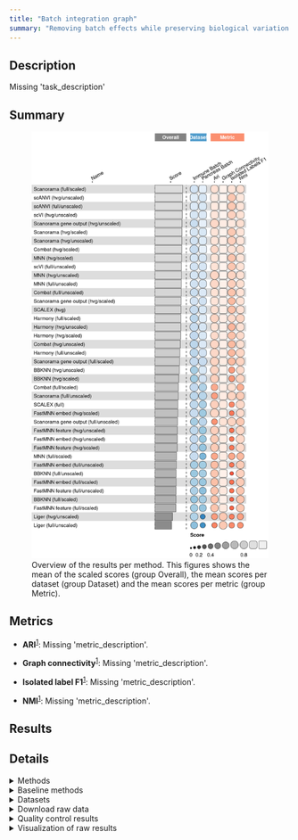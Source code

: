 ```yaml
---
title: "Batch integration graph"
summary: "Removing batch effects while preserving biological variation (graph output)"
---
```


<script src="index_files/libs/htmlwidgets-1.5.4/htmlwidgets.js"></script>
<link href="index_files/libs/datatables-css-0.0.0/datatables-crosstalk.css" rel="stylesheet" />
<script src="index_files/libs/datatables-binding-0.25/datatables.js"></script>
<script src="index_files/libs/jquery-3.6.0/jquery-3.6.0.min.js"></script>
<link href="index_files/libs/dt-core-1.11.3/css/jquery.dataTables.min.css" rel="stylesheet" />
<link href="index_files/libs/dt-core-1.11.3/css/jquery.dataTables.extra.css" rel="stylesheet" />
<script src="index_files/libs/dt-core-1.11.3/js/jquery.dataTables.min.js"></script>
<link href="index_files/libs/dt-ext-select-1.11.3/css/select.dataTables.min.css" rel="stylesheet" />
<script src="index_files/libs/dt-ext-select-1.11.3/js/dataTables.select.min.js"></script>
<link href="index_files/libs/dt-ext-searchpanes-1.11.3/css/searchPanes.dataTables.min.css" rel="stylesheet" />
<script src="index_files/libs/dt-ext-searchpanes-1.11.3/js/dataTables.searchPanes.min.js"></script>
<script src="index_files/libs/jszip-1.11.3/jszip.min.js"></script>
<link href="index_files/libs/dt-ext-buttons-1.11.3/css/buttons.dataTables.min.css" rel="stylesheet" />
<script src="index_files/libs/dt-ext-buttons-1.11.3/js/dataTables.buttons.min.js"></script>
<script src="index_files/libs/dt-ext-buttons-1.11.3/js/buttons.html5.min.js"></script>
<script src="index_files/libs/dt-ext-buttons-1.11.3/js/buttons.colVis.min.js"></script>
<script src="index_files/libs/dt-ext-buttons-1.11.3/js/buttons.print.min.js"></script>
<link href="index_files/libs/dt-ext-responsive-1.11.3/css/responsive.dataTables.min.css" rel="stylesheet" />
<script src="index_files/libs/dt-ext-responsive-1.11.3/js/dataTables.responsive.min.js"></script>
<link href="index_files/libs/crosstalk-1.2.0/css/crosstalk.min.css" rel="stylesheet" />
<script src="index_files/libs/crosstalk-1.2.0/js/crosstalk.min.js"></script>
<script src="index_files/libs/kePrint-0.0.1/kePrint.js"></script>
<link href="index_files/libs/lightable-0.0.1/lightable.css" rel="stylesheet" />


## Description

Missing 'task_description'

## Summary

<figure>
<img src="index.markdown_strict_files/figure-markdown_strict/summary-1.png" width="718" alt="Overview of the results per method. This figures shows the mean of the scaled scores (group Overall), the mean scores per dataset (group Dataset) and the mean scores per metric (group Metric)." />
<figcaption aria-hidden="true">Overview of the results per method. This figures shows the mean of the scaled scores (group Overall), the mean scores per dataset (group Dataset) and the mean scores per metric (group Metric).</figcaption>
</figure>

## Metrics

-   **ARI**<sup><a href="/bibliography#luecken2022benchmarking" target="_blank">1</a></sup>: Missing 'metric_description'.

<!-- -->

-   **Graph connectivity**<sup><a href="/bibliography#luecken2022benchmarking" target="_blank">1</a></sup>: Missing 'metric_description'.

<!-- -->

-   **Isolated label F1**<sup><a href="/bibliography#luecken2022benchmarking" target="_blank">1</a></sup>: Missing 'metric_description'.

<!-- -->

-   **NMI**<sup><a href="/bibliography#luecken2022benchmarking" target="_blank">1</a></sup>: Missing 'metric_description'.

## Results

<div id="htmlwidget-a844844cc219733af4e3" style="width:100%;height:auto;" class="datatables html-widget"></div>
<script type="application/json" data-for="htmlwidget-a844844cc219733af4e3">{"x":{"filter":"none","vertical":false,"extensions":["Select","SearchPanes","Buttons","Responsive"],"caption":"<caption>Results table of the scores per method, dataset and metric (after scaling). Use the filters to make a custom subselection of methods and datasets. The \"Overall mean\" dataset is the mean value across all datasets.<\/caption>","data":[["Harmony (full/scaled) <sup><a href=\"/bibliography#korsunsky2019fast\" target=\"_blank\">2<\/a><\/sup>","Combat (full/scaled) <sup><a href=\"/bibliography#hansen2012removing\" target=\"_blank\">3<\/a><\/sup>","Scanorama gene output (hvg/unscaled) <sup><a href=\"/bibliography#hie2019efficient\" target=\"_blank\">4<\/a><\/sup>","Harmony (full/scaled) <sup><a href=\"/bibliography#korsunsky2019fast\" target=\"_blank\">2<\/a><\/sup>","Combat (full/scaled) <sup><a href=\"/bibliography#hansen2012removing\" target=\"_blank\">3<\/a><\/sup>","Scanorama gene output (hvg/unscaled) <sup><a href=\"/bibliography#hie2019efficient\" target=\"_blank\">4<\/a><\/sup>","Combat (hvg/scaled) <sup><a href=\"/bibliography#hansen2012removing\" target=\"_blank\">3<\/a><\/sup>","Scanorama (full/scaled) <sup><a href=\"/bibliography#hie2019efficient\" target=\"_blank\">4<\/a><\/sup>","scANVI (hvg/unscaled) <sup><a href=\"/bibliography#xu2021probabilistic\" target=\"_blank\">5<\/a><\/sup>","Scanorama (hvg/unscaled) <sup><a href=\"/bibliography#hie2019efficient\" target=\"_blank\">4<\/a><\/sup>","scANVI (full/unscaled) <sup><a href=\"/bibliography#xu2021probabilistic\" target=\"_blank\">5<\/a><\/sup>","scVI (hvg/unscaled) <sup><a href=\"/bibliography#lopez2018deep\" target=\"_blank\">6<\/a><\/sup>","Scanorama (full/scaled) <sup><a href=\"/bibliography#hie2019efficient\" target=\"_blank\">4<\/a><\/sup>","scANVI (hvg/unscaled) <sup><a href=\"/bibliography#xu2021probabilistic\" target=\"_blank\">5<\/a><\/sup>","Combat (hvg/unscaled) <sup><a href=\"/bibliography#hansen2012removing\" target=\"_blank\">3<\/a><\/sup>","Combat (full/unscaled) <sup><a href=\"/bibliography#hansen2012removing\" target=\"_blank\">3<\/a><\/sup>","scANVI (full/unscaled) <sup><a href=\"/bibliography#xu2021probabilistic\" target=\"_blank\">5<\/a><\/sup>","scVI (hvg/unscaled) <sup><a href=\"/bibliography#lopez2018deep\" target=\"_blank\">6<\/a><\/sup>","SCALEX (hvg) <sup><a href=\"/bibliography#xiong2021online\" target=\"_blank\">7<\/a><\/sup>","BBKNN (hvg/unscaled) <sup><a href=\"/bibliography#polanski2020bbknn\" target=\"_blank\">8<\/a><\/sup>","Scanorama (hvg/scaled) <sup><a href=\"/bibliography#hie2019efficient\" target=\"_blank\">4<\/a><\/sup>","Harmony (hvg/scaled) <sup><a href=\"/bibliography#korsunsky2019fast\" target=\"_blank\">2<\/a><\/sup>","scANVI (full/unscaled) <sup><a href=\"/bibliography#xu2021probabilistic\" target=\"_blank\">5<\/a><\/sup>","Scanorama (hvg/scaled) <sup><a href=\"/bibliography#hie2019efficient\" target=\"_blank\">4<\/a><\/sup>","scANVI (hvg/unscaled) <sup><a href=\"/bibliography#xu2021probabilistic\" target=\"_blank\">5<\/a><\/sup>","Scanorama (hvg/unscaled) <sup><a href=\"/bibliography#hie2019efficient\" target=\"_blank\">4<\/a><\/sup>","Harmony (hvg/unscaled) <sup><a href=\"/bibliography#korsunsky2019fast\" target=\"_blank\">2<\/a><\/sup>","scVI (hvg/unscaled) <sup><a href=\"/bibliography#lopez2018deep\" target=\"_blank\">6<\/a><\/sup>","MNN (hvg/scaled) <sup><a href=\"/bibliography#haghverdi2018batch\" target=\"_blank\">9<\/a><\/sup>","scVI (full/unscaled) <sup><a href=\"/bibliography#lopez2018deep\" target=\"_blank\">6<\/a><\/sup>","Combat (hvg/scaled) <sup><a href=\"/bibliography#hansen2012removing\" target=\"_blank\">3<\/a><\/sup>","Scanorama (hvg/scaled) <sup><a href=\"/bibliography#hie2019efficient\" target=\"_blank\">4<\/a><\/sup>","MNN (full/unscaled) <sup><a href=\"/bibliography#haghverdi2018batch\" target=\"_blank\">9<\/a><\/sup>","MNN (hvg/scaled) <sup><a href=\"/bibliography#haghverdi2018batch\" target=\"_blank\">9<\/a><\/sup>","MNN (hvg/scaled) <sup><a href=\"/bibliography#haghverdi2018batch\" target=\"_blank\">9<\/a><\/sup>","scVI (full/unscaled) <sup><a href=\"/bibliography#lopez2018deep\" target=\"_blank\">6<\/a><\/sup>","MNN (hvg/unscaled) <sup><a href=\"/bibliography#haghverdi2018batch\" target=\"_blank\">9<\/a><\/sup>","MNN (hvg/unscaled) <sup><a href=\"/bibliography#haghverdi2018batch\" target=\"_blank\">9<\/a><\/sup>","MNN (hvg/unscaled) <sup><a href=\"/bibliography#haghverdi2018batch\" target=\"_blank\">9<\/a><\/sup>","BBKNN (hvg/scaled) <sup><a href=\"/bibliography#polanski2020bbknn\" target=\"_blank\">8<\/a><\/sup>","Harmony (full/unscaled) <sup><a href=\"/bibliography#korsunsky2019fast\" target=\"_blank\">2<\/a><\/sup>","scVI (full/unscaled) <sup><a href=\"/bibliography#lopez2018deep\" target=\"_blank\">6<\/a><\/sup>","Scanorama (full/scaled) <sup><a href=\"/bibliography#hie2019efficient\" target=\"_blank\">4<\/a><\/sup>","MNN (full/unscaled) <sup><a href=\"/bibliography#haghverdi2018batch\" target=\"_blank\">9<\/a><\/sup>","Combat (full/unscaled) <sup><a href=\"/bibliography#hansen2012removing\" target=\"_blank\">3<\/a><\/sup>","Scanorama gene output (hvg/scaled) <sup><a href=\"/bibliography#hie2019efficient\" target=\"_blank\">4<\/a><\/sup>","Scanorama gene output (hvg/scaled) <sup><a href=\"/bibliography#hie2019efficient\" target=\"_blank\">4<\/a><\/sup>","Scanorama (hvg/unscaled) <sup><a href=\"/bibliography#hie2019efficient\" target=\"_blank\">4<\/a><\/sup>","SCALEX (hvg) <sup><a href=\"/bibliography#xiong2021online\" target=\"_blank\">7<\/a><\/sup>","Scanorama gene output (hvg/scaled) <sup><a href=\"/bibliography#hie2019efficient\" target=\"_blank\">4<\/a><\/sup>","MNN (full/unscaled) <sup><a href=\"/bibliography#haghverdi2018batch\" target=\"_blank\">9<\/a><\/sup>","Harmony (hvg/unscaled) <sup><a href=\"/bibliography#korsunsky2019fast\" target=\"_blank\">2<\/a><\/sup>","Harmony (hvg/scaled) <sup><a href=\"/bibliography#korsunsky2019fast\" target=\"_blank\">2<\/a><\/sup>","Combat (hvg/unscaled) <sup><a href=\"/bibliography#hansen2012removing\" target=\"_blank\">3<\/a><\/sup>","Combat (full/unscaled) <sup><a href=\"/bibliography#hansen2012removing\" target=\"_blank\">3<\/a><\/sup>","Scanorama gene output (hvg/unscaled) <sup><a href=\"/bibliography#hie2019efficient\" target=\"_blank\">4<\/a><\/sup>","Harmony (full/unscaled) <sup><a href=\"/bibliography#korsunsky2019fast\" target=\"_blank\">2<\/a><\/sup>","MNN (full/scaled) <sup><a href=\"/bibliography#haghverdi2018batch\" target=\"_blank\">9<\/a><\/sup>","Scanorama gene output (full/scaled) <sup><a href=\"/bibliography#hie2019efficient\" target=\"_blank\">4<\/a><\/sup>","Harmony (hvg/unscaled) <sup><a href=\"/bibliography#korsunsky2019fast\" target=\"_blank\">2<\/a><\/sup>","SCALEX (hvg) <sup><a href=\"/bibliography#xiong2021online\" target=\"_blank\">7<\/a><\/sup>","FastMNN embed (hvg/scaled) <sup><a href=\"/bibliography#lun2019fastmnn\" target=\"_blank\">10<\/a><\/sup>","Combat (hvg/scaled) <sup><a href=\"/bibliography#hansen2012removing\" target=\"_blank\">3<\/a><\/sup>","Scanorama gene output (full/scaled) <sup><a href=\"/bibliography#hie2019efficient\" target=\"_blank\">4<\/a><\/sup>","Scanorama gene output (full/scaled) <sup><a href=\"/bibliography#hie2019efficient\" target=\"_blank\">4<\/a><\/sup>","BBKNN (hvg/unscaled) <sup><a href=\"/bibliography#polanski2020bbknn\" target=\"_blank\">8<\/a><\/sup>","Harmony (hvg/scaled) <sup><a href=\"/bibliography#korsunsky2019fast\" target=\"_blank\">2<\/a><\/sup>","Combat (full/scaled) <sup><a href=\"/bibliography#hansen2012removing\" target=\"_blank\">3<\/a><\/sup>","FastMNN feature (hvg/scaled) <sup><a href=\"/bibliography#lun2019fastmnn\" target=\"_blank\">10<\/a><\/sup>","FastMNN embed (hvg/unscaled) <sup><a href=\"/bibliography#lun2019fastmnn\" target=\"_blank\">10<\/a><\/sup>","FastMNN feature (hvg/unscaled) <sup><a href=\"/bibliography#lun2019fastmnn\" target=\"_blank\">10<\/a><\/sup>","BBKNN (hvg/scaled) <sup><a href=\"/bibliography#polanski2020bbknn\" target=\"_blank\">8<\/a><\/sup>","SCALEX (full) <sup><a href=\"/bibliography#xiong2021online\" target=\"_blank\">7<\/a><\/sup>","Harmony (full/unscaled) <sup><a href=\"/bibliography#korsunsky2019fast\" target=\"_blank\">2<\/a><\/sup>","Harmony (full/scaled) <sup><a href=\"/bibliography#korsunsky2019fast\" target=\"_blank\">2<\/a><\/sup>","Scanorama (full/unscaled) <sup><a href=\"/bibliography#hie2019efficient\" target=\"_blank\">4<\/a><\/sup>","Scanorama (full/unscaled) <sup><a href=\"/bibliography#hie2019efficient\" target=\"_blank\">4<\/a><\/sup>","Combat (hvg/unscaled) <sup><a href=\"/bibliography#hansen2012removing\" target=\"_blank\">3<\/a><\/sup>","Scanorama gene output (full/unscaled) <sup><a href=\"/bibliography#hie2019efficient\" target=\"_blank\">4<\/a><\/sup>","Scanorama (full/unscaled) <sup><a href=\"/bibliography#hie2019efficient\" target=\"_blank\">4<\/a><\/sup>","SCALEX (full) <sup><a href=\"/bibliography#xiong2021online\" target=\"_blank\">7<\/a><\/sup>","FastMNN embed (hvg/scaled) <sup><a href=\"/bibliography#lun2019fastmnn\" target=\"_blank\">10<\/a><\/sup>","Scanorama gene output (full/unscaled) <sup><a href=\"/bibliography#hie2019efficient\" target=\"_blank\">4<\/a><\/sup>","Liger (hvg/unscaled) <sup><a href=\"/bibliography#welch2019single\" target=\"_blank\">11<\/a><\/sup>","FastMNN feature (hvg/unscaled) <sup><a href=\"/bibliography#lun2019fastmnn\" target=\"_blank\">10<\/a><\/sup>","FastMNN embed (hvg/unscaled) <sup><a href=\"/bibliography#lun2019fastmnn\" target=\"_blank\">10<\/a><\/sup>","FastMNN feature (hvg/scaled) <sup><a href=\"/bibliography#lun2019fastmnn\" target=\"_blank\">10<\/a><\/sup>","FastMNN feature (full/unscaled) <sup><a href=\"/bibliography#lun2019fastmnn\" target=\"_blank\">10<\/a><\/sup>","SCALEX (full) <sup><a href=\"/bibliography#xiong2021online\" target=\"_blank\">7<\/a><\/sup>","FastMNN embed (full/scaled) <sup><a href=\"/bibliography#lun2019fastmnn\" target=\"_blank\">10<\/a><\/sup>","BBKNN (full/scaled) <sup><a href=\"/bibliography#polanski2020bbknn\" target=\"_blank\">8<\/a><\/sup>","MNN (full/scaled) <sup><a href=\"/bibliography#haghverdi2018batch\" target=\"_blank\">9<\/a><\/sup>","Scanorama gene output (full/unscaled) <sup><a href=\"/bibliography#hie2019efficient\" target=\"_blank\">4<\/a><\/sup>","BBKNN (full/unscaled) <sup><a href=\"/bibliography#polanski2020bbknn\" target=\"_blank\">8<\/a><\/sup>","FastMNN embed (full/unscaled) <sup><a href=\"/bibliography#lun2019fastmnn\" target=\"_blank\">10<\/a><\/sup>","BBKNN (hvg/unscaled) <sup><a href=\"/bibliography#polanski2020bbknn\" target=\"_blank\">8<\/a><\/sup>","FastMNN embed (full/unscaled) <sup><a href=\"/bibliography#lun2019fastmnn\" target=\"_blank\">10<\/a><\/sup>","FastMNN feature (full/scaled) <sup><a href=\"/bibliography#lun2019fastmnn\" target=\"_blank\">10<\/a><\/sup>","FastMNN embed (full/unscaled) <sup><a href=\"/bibliography#lun2019fastmnn\" target=\"_blank\">10<\/a><\/sup>","BBKNN (hvg/scaled) <sup><a href=\"/bibliography#polanski2020bbknn\" target=\"_blank\">8<\/a><\/sup>","BBKNN (full/unscaled) <sup><a href=\"/bibliography#polanski2020bbknn\" target=\"_blank\">8<\/a><\/sup>","FastMNN embed (full/scaled) <sup><a href=\"/bibliography#lun2019fastmnn\" target=\"_blank\">10<\/a><\/sup>","FastMNN feature (full/unscaled) <sup><a href=\"/bibliography#lun2019fastmnn\" target=\"_blank\">10<\/a><\/sup>","FastMNN embed (hvg/scaled) <sup><a href=\"/bibliography#lun2019fastmnn\" target=\"_blank\">10<\/a><\/sup>","BBKNN (full/scaled) <sup><a href=\"/bibliography#polanski2020bbknn\" target=\"_blank\">8<\/a><\/sup>","FastMNN feature (full/scaled) <sup><a href=\"/bibliography#lun2019fastmnn\" target=\"_blank\">10<\/a><\/sup>","FastMNN feature (hvg/unscaled) <sup><a href=\"/bibliography#lun2019fastmnn\" target=\"_blank\">10<\/a><\/sup>","BBKNN (full/unscaled) <sup><a href=\"/bibliography#polanski2020bbknn\" target=\"_blank\">8<\/a><\/sup>","FastMNN embed (hvg/unscaled) <sup><a href=\"/bibliography#lun2019fastmnn\" target=\"_blank\">10<\/a><\/sup>","FastMNN embed (full/scaled) <sup><a href=\"/bibliography#lun2019fastmnn\" target=\"_blank\">10<\/a><\/sup>","FastMNN feature (hvg/scaled) <sup><a href=\"/bibliography#lun2019fastmnn\" target=\"_blank\">10<\/a><\/sup>","FastMNN feature (full/scaled) <sup><a href=\"/bibliography#lun2019fastmnn\" target=\"_blank\">10<\/a><\/sup>","BBKNN (full/scaled) <sup><a href=\"/bibliography#polanski2020bbknn\" target=\"_blank\">8<\/a><\/sup>","FastMNN feature (full/unscaled) <sup><a href=\"/bibliography#lun2019fastmnn\" target=\"_blank\">10<\/a><\/sup>","Liger (full/unscaled) <sup><a href=\"/bibliography#welch2019single\" target=\"_blank\">11<\/a><\/sup>","MNN (full/scaled) <sup><a href=\"/bibliography#haghverdi2018batch\" target=\"_blank\">9<\/a><\/sup>","Liger (hvg/unscaled) <sup><a href=\"/bibliography#welch2019single\" target=\"_blank\">11<\/a><\/sup>","Liger (full/unscaled) <sup><a href=\"/bibliography#welch2019single\" target=\"_blank\">11<\/a><\/sup>","Liger (full/unscaled) <sup><a href=\"/bibliography#welch2019single\" target=\"_blank\">11<\/a><\/sup>","Liger (hvg/unscaled) <sup><a href=\"/bibliography#welch2019single\" target=\"_blank\">11<\/a><\/sup>"],["Pancreas (by batch) <sup><a href=\"/bibliography#luecken2022benchmarking\" target=\"_blank\">1<\/a><\/sup>","Pancreas (by batch) <sup><a href=\"/bibliography#luecken2022benchmarking\" target=\"_blank\">1<\/a><\/sup>","Pancreas (by batch) <sup><a href=\"/bibliography#luecken2022benchmarking\" target=\"_blank\">1<\/a><\/sup>","Overall mean","Overall mean","Overall mean","Pancreas (by batch) <sup><a href=\"/bibliography#luecken2022benchmarking\" target=\"_blank\">1<\/a><\/sup>","Pancreas (by batch) <sup><a href=\"/bibliography#luecken2022benchmarking\" target=\"_blank\">1<\/a><\/sup>","Immune (by batch) <sup><a href=\"/bibliography#luecken2022benchmarking\" target=\"_blank\">1<\/a><\/sup>","Pancreas (by batch) <sup><a href=\"/bibliography#luecken2022benchmarking\" target=\"_blank\">1<\/a><\/sup>","Immune (by batch) <sup><a href=\"/bibliography#luecken2022benchmarking\" target=\"_blank\">1<\/a><\/sup>","Pancreas (by batch) <sup><a href=\"/bibliography#luecken2022benchmarking\" target=\"_blank\">1<\/a><\/sup>","Overall mean","Overall mean","Pancreas (by batch) <sup><a href=\"/bibliography#luecken2022benchmarking\" target=\"_blank\">1<\/a><\/sup>","Pancreas (by batch) <sup><a href=\"/bibliography#luecken2022benchmarking\" target=\"_blank\">1<\/a><\/sup>","Overall mean","Overall mean","Pancreas (by batch) <sup><a href=\"/bibliography#luecken2022benchmarking\" target=\"_blank\">1<\/a><\/sup>","Pancreas (by batch) <sup><a href=\"/bibliography#luecken2022benchmarking\" target=\"_blank\">1<\/a><\/sup>","Pancreas (by batch) <sup><a href=\"/bibliography#luecken2022benchmarking\" target=\"_blank\">1<\/a><\/sup>","Pancreas (by batch) <sup><a href=\"/bibliography#luecken2022benchmarking\" target=\"_blank\">1<\/a><\/sup>","Pancreas (by batch) <sup><a href=\"/bibliography#luecken2022benchmarking\" target=\"_blank\">1<\/a><\/sup>","Overall mean","Pancreas (by batch) <sup><a href=\"/bibliography#luecken2022benchmarking\" target=\"_blank\">1<\/a><\/sup>","Overall mean","Pancreas (by batch) <sup><a href=\"/bibliography#luecken2022benchmarking\" target=\"_blank\">1<\/a><\/sup>","Immune (by batch) <sup><a href=\"/bibliography#luecken2022benchmarking\" target=\"_blank\">1<\/a><\/sup>","Pancreas (by batch) <sup><a href=\"/bibliography#luecken2022benchmarking\" target=\"_blank\">1<\/a><\/sup>","Pancreas (by batch) <sup><a href=\"/bibliography#luecken2022benchmarking\" target=\"_blank\">1<\/a><\/sup>","Overall mean","Immune (by batch) <sup><a href=\"/bibliography#luecken2022benchmarking\" target=\"_blank\">1<\/a><\/sup>","Pancreas (by batch) <sup><a href=\"/bibliography#luecken2022benchmarking\" target=\"_blank\">1<\/a><\/sup>","Overall mean","Immune (by batch) <sup><a href=\"/bibliography#luecken2022benchmarking\" target=\"_blank\">1<\/a><\/sup>","Overall mean","Immune (by batch) <sup><a href=\"/bibliography#luecken2022benchmarking\" target=\"_blank\">1<\/a><\/sup>","Overall mean","Pancreas (by batch) <sup><a href=\"/bibliography#luecken2022benchmarking\" target=\"_blank\">1<\/a><\/sup>","Pancreas (by batch) <sup><a href=\"/bibliography#luecken2022benchmarking\" target=\"_blank\">1<\/a><\/sup>","Pancreas (by batch) <sup><a href=\"/bibliography#luecken2022benchmarking\" target=\"_blank\">1<\/a><\/sup>","Immune (by batch) <sup><a href=\"/bibliography#luecken2022benchmarking\" target=\"_blank\">1<\/a><\/sup>","Immune (by batch) <sup><a href=\"/bibliography#luecken2022benchmarking\" target=\"_blank\">1<\/a><\/sup>","Overall mean","Overall mean","Immune (by batch) <sup><a href=\"/bibliography#luecken2022benchmarking\" target=\"_blank\">1<\/a><\/sup>","Overall mean","Immune (by batch) <sup><a href=\"/bibliography#luecken2022benchmarking\" target=\"_blank\">1<\/a><\/sup>","Overall mean","Pancreas (by batch) <sup><a href=\"/bibliography#luecken2022benchmarking\" target=\"_blank\">1<\/a><\/sup>","Immune (by batch) <sup><a href=\"/bibliography#luecken2022benchmarking\" target=\"_blank\">1<\/a><\/sup>","Overall mean","Overall mean","Overall mean","Immune (by batch) <sup><a href=\"/bibliography#luecken2022benchmarking\" target=\"_blank\">1<\/a><\/sup>","Immune (by batch) <sup><a href=\"/bibliography#luecken2022benchmarking\" target=\"_blank\">1<\/a><\/sup>","Overall mean","Immune (by batch) <sup><a href=\"/bibliography#luecken2022benchmarking\" target=\"_blank\">1<\/a><\/sup>","Pancreas (by batch) <sup><a href=\"/bibliography#luecken2022benchmarking\" target=\"_blank\">1<\/a><\/sup>","Immune (by batch) <sup><a href=\"/bibliography#luecken2022benchmarking\" target=\"_blank\">1<\/a><\/sup>","Immune (by batch) <sup><a href=\"/bibliography#luecken2022benchmarking\" target=\"_blank\">1<\/a><\/sup>","Immune (by batch) <sup><a href=\"/bibliography#luecken2022benchmarking\" target=\"_blank\">1<\/a><\/sup>","Immune (by batch) <sup><a href=\"/bibliography#luecken2022benchmarking\" target=\"_blank\">1<\/a><\/sup>","Overall mean","Immune (by batch) <sup><a href=\"/bibliography#luecken2022benchmarking\" target=\"_blank\">1<\/a><\/sup>","Overall mean","Immune (by batch) <sup><a href=\"/bibliography#luecken2022benchmarking\" target=\"_blank\">1<\/a><\/sup>","Immune (by batch) <sup><a href=\"/bibliography#luecken2022benchmarking\" target=\"_blank\">1<\/a><\/sup>","Immune (by batch) <sup><a href=\"/bibliography#luecken2022benchmarking\" target=\"_blank\">1<\/a><\/sup>","Immune (by batch) <sup><a href=\"/bibliography#luecken2022benchmarking\" target=\"_blank\">1<\/a><\/sup>","Immune (by batch) <sup><a href=\"/bibliography#luecken2022benchmarking\" target=\"_blank\">1<\/a><\/sup>","Overall mean","Immune (by batch) <sup><a href=\"/bibliography#luecken2022benchmarking\" target=\"_blank\">1<\/a><\/sup>","Immune (by batch) <sup><a href=\"/bibliography#luecken2022benchmarking\" target=\"_blank\">1<\/a><\/sup>","Immune (by batch) <sup><a href=\"/bibliography#luecken2022benchmarking\" target=\"_blank\">1<\/a><\/sup>","Immune (by batch) <sup><a href=\"/bibliography#luecken2022benchmarking\" target=\"_blank\">1<\/a><\/sup>","Overall mean","Immune (by batch) <sup><a href=\"/bibliography#luecken2022benchmarking\" target=\"_blank\">1<\/a><\/sup>","Pancreas (by batch) <sup><a href=\"/bibliography#luecken2022benchmarking\" target=\"_blank\">1<\/a><\/sup>","Pancreas (by batch) <sup><a href=\"/bibliography#luecken2022benchmarking\" target=\"_blank\">1<\/a><\/sup>","Overall mean","Overall mean","Overall mean","Immune (by batch) <sup><a href=\"/bibliography#luecken2022benchmarking\" target=\"_blank\">1<\/a><\/sup>","Overall mean","Overall mean","Overall mean","Immune (by batch) <sup><a href=\"/bibliography#luecken2022benchmarking\" target=\"_blank\">1<\/a><\/sup>","Pancreas (by batch) <sup><a href=\"/bibliography#luecken2022benchmarking\" target=\"_blank\">1<\/a><\/sup>","Immune (by batch) <sup><a href=\"/bibliography#luecken2022benchmarking\" target=\"_blank\">1<\/a><\/sup>","Pancreas (by batch) <sup><a href=\"/bibliography#luecken2022benchmarking\" target=\"_blank\">1<\/a><\/sup>","Overall mean","Immune (by batch) <sup><a href=\"/bibliography#luecken2022benchmarking\" target=\"_blank\">1<\/a><\/sup>","Pancreas (by batch) <sup><a href=\"/bibliography#luecken2022benchmarking\" target=\"_blank\">1<\/a><\/sup>","Immune (by batch) <sup><a href=\"/bibliography#luecken2022benchmarking\" target=\"_blank\">1<\/a><\/sup>","Immune (by batch) <sup><a href=\"/bibliography#luecken2022benchmarking\" target=\"_blank\">1<\/a><\/sup>","Overall mean","Immune (by batch) <sup><a href=\"/bibliography#luecken2022benchmarking\" target=\"_blank\">1<\/a><\/sup>","Pancreas (by batch) <sup><a href=\"/bibliography#luecken2022benchmarking\" target=\"_blank\">1<\/a><\/sup>","Immune (by batch) <sup><a href=\"/bibliography#luecken2022benchmarking\" target=\"_blank\">1<\/a><\/sup>","Overall mean","Overall mean","Overall mean","Pancreas (by batch) <sup><a href=\"/bibliography#luecken2022benchmarking\" target=\"_blank\">1<\/a><\/sup>","Overall mean","Overall mean","Pancreas (by batch) <sup><a href=\"/bibliography#luecken2022benchmarking\" target=\"_blank\">1<\/a><\/sup>","Immune (by batch) <sup><a href=\"/bibliography#luecken2022benchmarking\" target=\"_blank\">1<\/a><\/sup>","Pancreas (by batch) <sup><a href=\"/bibliography#luecken2022benchmarking\" target=\"_blank\">1<\/a><\/sup>","Pancreas (by batch) <sup><a href=\"/bibliography#luecken2022benchmarking\" target=\"_blank\">1<\/a><\/sup>","Pancreas (by batch) <sup><a href=\"/bibliography#luecken2022benchmarking\" target=\"_blank\">1<\/a><\/sup>","Pancreas (by batch) <sup><a href=\"/bibliography#luecken2022benchmarking\" target=\"_blank\">1<\/a><\/sup>","Immune (by batch) <sup><a href=\"/bibliography#luecken2022benchmarking\" target=\"_blank\">1<\/a><\/sup>","Pancreas (by batch) <sup><a href=\"/bibliography#luecken2022benchmarking\" target=\"_blank\">1<\/a><\/sup>","Immune (by batch) <sup><a href=\"/bibliography#luecken2022benchmarking\" target=\"_blank\">1<\/a><\/sup>","Pancreas (by batch) <sup><a href=\"/bibliography#luecken2022benchmarking\" target=\"_blank\">1<\/a><\/sup>","Overall mean","Overall mean","Pancreas (by batch) <sup><a href=\"/bibliography#luecken2022benchmarking\" target=\"_blank\">1<\/a><\/sup>","Pancreas (by batch) <sup><a href=\"/bibliography#luecken2022benchmarking\" target=\"_blank\">1<\/a><\/sup>"],[1.36569316232259,1.24062795823097,1.13099894217589,1.05747542192162,1.00684577368041,0.966275020835187,0.927302296099098,0.921207500507708,0.896445900331948,0.89094619539528,0.882686332487932,0.882558677910522,0.881631870953188,0.879347245321213,0.877879475143631,0.876788999515086,0.874276141490117,0.871540985523525,0.870701053349309,0.8697363483531,0.869261297577819,0.868980805615312,0.865865950492303,0.862771934902808,0.862248590310478,0.861109895826895,0.860976286905069,0.860523293136528,0.858780473068164,0.857911204951248,0.857239546337379,0.856282572227798,0.855628589995399,0.855064901605962,0.851349330143761,0.850104952916697,0.850015587705194,0.849674288031123,0.849332988357053,0.844719967579088,0.84433607824441,0.842298700882146,0.842056241398668,0.840549046382578,0.840426703870433,0.838967652233703,0.833677484548469,0.83127359625851,0.829673347803385,0.828387316863234,0.825469502769756,0.825033121431923,0.821186825423649,0.81165098700239,0.804064408225779,0.801551099494484,0.799159952774306,0.794796202023047,0.793364288736034,0.789089955958776,0.788645642257461,0.787890976687229,0.787176796575659,0.786995583501585,0.780626878267137,0.777753391511754,0.773392845231987,0.773063589129838,0.769514956603502,0.767860744702748,0.764583824042931,0.761422981182621,0.76079266476077,0.753983827304203,0.749257681520654,0.747866356972109,0.746236108716278,0.745422498861149,0.745412884320533,0.744605860460447,0.730909249522629,0.72940927862762,0.717553303439461,0.717350429008609,0.714320380285872,0.712107048528837,0.711843925681063,0.709069370290294,0.701025834284488,0.695295103779191,0.691774764216021,0.690327455742128,0.689693722558389,0.68939306348549,0.686737313159771,0.685770434670408,0.68250995125859,0.680480552407417,0.678282589357408,0.678125994786153,0.675806080122048,0.675535670883178,0.671140090353086,0.670927580568011,0.669015887910913,0.665975820553596,0.664056936528813,0.662219096758605,0.656353352354926,0.655776237987165,0.654172894758623,0.651471088699775,0.646257011605805,0.633210810415878,0.627465596142449,0.585858709461208,0.559473648917409,0.533637466127843,0.439809336113237,0.401596868826209],[0.8283457068501,0.494660631505984,0.859223492465221,0.78088255580657,0.599258403984712,0.795337084083983,0.942758231761206,0.928385430972857,0.887388399398787,0.957223652176734,0.879163776712367,0.943941559755086,0.836564864034615,0.917988032904411,0.948665530922417,0.945914273275857,0.911976536605353,0.879707828054673,0.939890450099281,0.943442593537647,0.949120678024812,0.903745731602815,0.94478929649834,0.867604584933321,0.948587666410036,0.870416599812074,0.951442301947687,0.81547409635426,0.948441207231594,0.930590984410314,0.80115356863328,0.786088491841831,0.840340242760638,0.867143887803888,0.785846568376182,0.862065553708889,0.73970609977028,0.792584170644871,0.845462241519461,0.919417985416924,0.916972813002758,0.793540123007464,0.744744297096372,0.79628769287091,0.847599126756168,0.807620769867296,0.871234558187365,0.783609547447413,0.832043830049508,0.934848346507434,0.752235142981182,0.849871004777589,0.813739938910584,0.788256926213015,0.749283980236479,0.731450675702744,0.797900800159266,0.716963842027683,0.857531173758942,0.748299707607491,0.724197209999734,0.750361678301492,0.659548905505354,0.7777818294147,0.698032485070457,0.776066484717766,0.723734146218354,0.703856176463439,0.699629510647257,0.698858685674029,0.691053207896073,0.763304352599756,0.604725478272549,0.678828787315773,0.733419404763039,0.513403480526453,0.545681695088613,0.627848321503613,0.549178147589022,0.577959909650772,0.762660118348735,0.794723729426933,0.49725038460237,0.695326157721176,0.7620084092737,0.743271744369651,0.743967153809292,0.5626035191674,0.920594758424922,0.494017315533965,0.82744771694036,0.587247512282441,0.445322621615719,0.917383722437111,0.493017573639517,0.608690375897885,0.684744492457684,0.572762012175844,0.876471411275851,0.607190719782589,0.719064760184797,0.685356609998085,0.709547255905937,0.839085780552373,0.700447414012976,0.714985047841738,0.832963610651327,0.520745797932483,0.787684803065273,0.876695904462205,0.788304796971328,0.857208083507631,0.573447111085592,0.856490992644475,0.506774155055362,0.457531182537199,0.535425099317265,0.440166420481865,0.373558685908368,0.375524040913355],[0.964268534806334,0.904842331240864,0.962620126939614,0.935898313005227,0.940085893880004,0.926720759077131,0.982967081016334,0.976737439137842,0.986685208822471,0.977040041036384,0.983911457652736,0.988250340590571,0.982005453559394,0.986582738888364,0.980283927553498,0.975596010202819,0.98035367306953,0.985943637900849,0.957283848561294,0.973912759827919,0.983217824522069,0.974636222554089,0.976795888486324,0.978454894169727,0.986480268954258,0.936992223743636,0.977628614010701,0.983636935211126,0.980403872998223,0.976955402629009,0.956094489522379,0.973691963817385,0.966288478859092,0.976356336093808,0.972308799189392,0.977779729322989,0.990730936221554,0.983498088272203,0.976265240322852,0.986448817056626,0.930979993316699,0.978604056016969,0.987273467980945,0.971562293888541,0.954823975474921,0.929266076169319,0.947615640838733,0.896944406450888,0.959435623311655,0.965965205508146,0.976836108917991,0.956153334245255,0.954916599976442,0.963864271690944,0.934051940747024,0.890821391214648,0.942815825745255,0.960069403973987,0.912732072691392,0.934678054479809,0.961587398062016,0.955025679746461,0.929221898028424,0.92611280880416,0.939493544916929,0.982292883751428,0.935196977398795,0.975329456519145,0.955401658088034,0.955235868813641,0.955286487156066,0.983954703324187,0.955346566101366,0.95465165817381,0.90752809120412,0.922578828389185,0.925679916339235,0.94744461582839,0.956655651756801,0.928781004289284,0.910531726422432,0.929601334908152,0.862417326118151,0.866123993810783,0.929517101464785,0.928736265025087,0.928220190806254,0.934291432076523,0.865716886743497,0.945937682558505,0.957071664972827,0.93087783008439,0.7681790004795,0.942891307966401,0.945990097631068,0.990673007674936,0.921048054628288,0.933498619767931,0.896106011625509,0.981460589591747,0.966413659260729,0.91967779483167,0.902455285919832,0.904176990069843,0.964360368081772,0.913443004253795,0.903747715773503,0.989936010555057,0.902236661236532,0.893417907104834,0.901038723524475,0.893387388739659,0.971649071190717,0.870619139763141,0.873241396181448,0.901686256194793,0.730021245414701,0.725818722690534,0.578396049199619,0.59391849701862],[2.85492227979275,3.06470515667407,1.82154736774771,1.73202663494496,1.86553689245769,1.31266810596599,0.869754685600972,0.896948762233736,0.853538788449102,0.702646046750781,0.827788657669839,0.690846286701209,0.869390380515098,0.72388726987222,0.668280322226845,0.673797368688408,0.729797586367063,0.765811473891047,0.685078493542649,0.668280322226845,0.626883449466976,0.727360504807365,0.631806515064287,0.734270489420274,0.594235751295337,0.759345911147058,0.598714385387,0.840776661080884,0.589815661440166,0.626883449466976,0.838453958496983,0.841657529373572,0.753682407290394,0.710830848643489,0.831846035846811,0.715328177336145,0.854310705560498,0.77847837615564,0.702646046750781,0.607852001251869,0.657484375194145,0.803772905205313,0.841831998796459,0.759785259773707,0.707655944940822,0.817372987135087,0.668233605446262,0.816045775543334,0.690593383582159,0.519094223757436,0.76588811225702,0.652376405576114,0.704200295615318,0.667250977979973,0.741514521193236,0.803788844184275,0.661728405760835,0.72414443071767,0.598714385387,0.706038425765228,0.696108273621669,0.653534292489331,0.807153231392994,0.668857049876776,0.738999714366552,0.53946711827563,0.681040086423271,0.666368628241316,0.653551947158786,0.648459119813302,0.65648677485941,0.518212968510933,0.749522291711086,0.665972436327524,0.609130990097179,0.848044492035204,0.778363284944133,0.666221633733101,0.714811690832898,0.708682077853062,0.450819151764718,0.379401218008086,0.777893438754624,0.565311167319859,0.371619799396433,0.380589881141012,0.378934649048213,0.69428757062344,0.15211601181835,0.675585876079918,0.220296149547902,0.586441193863527,0.84097518667635,0.0422589921747248,0.642565832918386,0.410653914324416,0.380569938553061,0.564643073298675,0.118574044187737,0.428573935769996,0.247372726820187,0.353037546593483,0.350003675629551,0.105268143526841,0.301228730697424,0.309603940151767,0.0867528239334564,0.452486461465648,0.112720642468722,0.0304892171070481,0.10431735093764,0.05456480700486,0.382161311846946,0.00571978063566116,0.470230602127751,0.448737957009385,0.417052301550608,0.47116802697387,0.472105451819989,0.268793435781358],[0.815236127841178,0.498303713502972,0.880604781551012,0.781094183929728,0.622501904399213,0.83037413421364,0.913729186017879,0.882758369686396,0.858171204657431,0.926875041617218,0.839881437916785,0.907196524595222,0.838566785703646,0.888930939619855,0.914288119871766,0.911848345893262,0.874976769918523,0.854701002247533,0.900551421194012,0.89330971781999,0.917823238297418,0.870180763496977,0.91007210192026,0.870757771087912,0.919690674582279,0.877684848604812,0.916119846274891,0.802205479899843,0.916461150602674,0.897214983298691,0.833256168696873,0.823692303878406,0.862203231071474,0.865928533882665,0.815395917162656,0.845246351298764,0.815314609268444,0.844136517051781,0.872958424835117,0.865161066590933,0.871907131464035,0.793277719298837,0.794375201720897,0.834560938997153,0.851627768309819,0.801610775763109,0.847626133721515,0.828494655592405,0.836620554270219,0.893641491679922,0.806918646922832,0.841731741128734,0.811890467192252,0.827231772125629,0.791407190726376,0.780143486876267,0.79419477943187,0.77800713137285,0.804479523106803,0.767343635982578,0.772689687346425,0.792642256211633,0.752783151375866,0.775230645910706,0.745981768714609,0.813187079302193,0.753600170887527,0.746700095295454,0.769476710519934,0.768889304510019,0.755508826260174,0.780219900295606,0.733576322958079,0.716482427399704,0.746952240018278,0.707438626937595,0.735219538493132,0.740175424379493,0.761006047103412,0.76300045004867,0.79962600155463,0.813910832167309,0.7326520642827,0.742640397182618,0.794136211008569,0.795830303579598,0.796253709060492,0.645094959293811,0.865675680151181,0.665639540944374,0.762283525402995,0.656743286738152,0.704298081461987,0.855038231363725,0.665375748450114,0.733064440784396,0.743677319395326,0.65101850438722,0.821978890340538,0.69527873400028,0.770373174222478,0.744070732109473,0.722554143957024,0.835179408122986,0.710027038851479,0.725871289967085,0.832763595756964,0.685708117081231,0.822771302649176,0.822501923274573,0.823030707601051,0.800724075546951,0.657770552299963,0.800013328620237,0.659616231205233,0.535479442103454,0.555395949387061,0.497396694365102,0.335177157524971,0.368151501591504],[1938,1350,1318,2363.5,1194.5,1533.5,970,1215,6748,1149,24939,33769,4222.5,8408,810,1149,28969.5,28084.5,5994,800,1178,1916,33000,1458.5,10068,1339.5,1917,22400,1709,23574,990,1739,12530,2869,4029,29321,3469,2574,1679,790,2017,35068,7230,11944.5,925,1943,1605.5,1530,14778.5,1268,11359,2423,2502,915,701,1749,2463,36100,1712,2929,23563,910,1010,7210.5,12709,835,3088,1039,1070,859,1029,800,20118,2909,2789,5869,8794.5,1020,11599,11720,13476.5,865,11099.5,15748,859.5,829,1014.5,639,6835,1370,870,25350,10600,980,1060,870,1030,931,1000,810,985.5,1299.5,747.5,820,905,980.5,690,991,799,1229,959,1030,940,856,28047,14600,9673,31158,34269,3598],[936.1,153.8,206,1329.1,177.35,274.3,149.6,916.2,1333.3,191.3,2698.2,1812.1,1000.35,1833.5,170.5,137.3,2434.05,1961,698,123.7,185.8,481.3,2169.9,291.7,2333.7,262.5,785.2,2109.9,292.2,1578.2,162.9,397.6,2527.2,787.95,1283.7,1845.35,2331.2,1311.35,291.5,135.2,1226.2,2112.5,1084.5,2429,240.9,350,370.2,333.7,1087.7,390.4,2330.8,955.45,819.25,178.15,344.5,342.6,1349.35,3591,911.4,1125.7,1477.4,75.9,176.2,1166.85,1422.3,118.45,1157.2,200.9,133.3,74.4,116,171.1,2441.1,1472.5,1722.1,2044,1622.05,185.8,1329,1200.1,1848.95,66,1469.1,103.1,120.3,64.1,111.1,372.5,1256.8,86.3,162,2830.65,1609.2,131.9,82.3,113.2,75.6,132.6,68.9,207,175.4,81.35,242.4,56.1,140.35,122.85,124.6,218.9,53.8,76.4,88.9,113.1,118.7,112.3,100.5,2070.3,102.95,100.4,100.3,102.8],[7.32421875,15.52734375,4.78515625,8.0078125,17.578125,6.103515625,3.61328125,30.37109375,4.19921875,4.78515625,5.6640625,5.76171875,34.27734375,5.224609375,3.22265625,13.57421875,5.712890625,8.88671875,19.53125,1.953125,4.78515625,2.34375,5.76171875,6.8359375,6.25,6.201171875,2.05078125,12.01171875,35.3515625,3.7109375,4.58984375,8.88671875,324.8046875,93.310546875,151.26953125,3.515625,94.140625,78.076171875,62.01171875,2.34375,2.44140625,3.3203125,38.18359375,345.1171875,15.380859375,8.7890625,6.8359375,7.6171875,18.9453125,4.8828125,365.4296875,2.099609375,2.63671875,3.955078125,17.1875,7.421875,2.392578125,584.375,30.37109375,2.1484375,18.359375,4.1015625,5.56640625,34.27734375,38.18359375,2.001953125,2.9296875,19.62890625,8.88671875,3.3203125,7.91015625,2.63671875,22.94921875,2.34375,8.69140625,17.7734375,22.021484375,4.6875,26.26953125,26.26953125,22.94921875,3.61328125,22.021484375,4.78515625,6.54296875,3.173828125,7.080078125,23.046875,22.94921875,12.59765625,7.32421875,539.404296875,17.7734375,2.83203125,6.93359375,2.05078125,6.689453125,29.58984375,6.4453125,2.9296875,2.83203125,11.962890625,20.41015625,3.125,8.0078125,26.5625,5.17578125,2.83203125,3.02734375,11.328125,5.2734375,23.53515625,8.69140625,17.7734375,15.13671875,494.43359375,4.19921875,14.208984375,13.28125,3.61328125]],"container":"<table class=\"stripe compact\">\n  <thead>\n    <tr>\n      <th>Method<\/th>\n      <th>Dataset<\/th>\n      <th>Mean score<\/th>\n      <th>ARI<\/th>\n      <th>Graph connectivity<\/th>\n      <th>Isolated label F1<\/th>\n      <th>NMI<\/th>\n      <th>Runtime (s)<\/th>\n      <th>CPU (%)<\/th>\n      <th>Memory (GB)<\/th>\n    <\/tr>\n  <\/thead>\n<\/table>","options":{"dom":"Bt","paging":false,"columnDefs":[{"targets":8,"render":"function(data, type, row, meta) {\n    return type !== 'display' ? data : DTWidget.formatRound(data, 0, 3, \",\", \".\", null);\n  }"},{"targets":7,"render":"function(data, type, row, meta) {\n    return type !== 'display' ? data : DTWidget.formatRound(data, 0, 3, \",\", \".\", null);\n  }"},{"targets":9,"render":"function(data, type, row, meta) {\n    return type !== 'display' ? data : DTWidget.formatRound(data, 2, 3, \",\", \".\", null);\n  }"},{"targets":2,"render":"function(data, type, row, meta) {\n    return type !== 'display' ? data : DTWidget.formatRound(data, 2, 3, \",\", \".\", null);\n  }"},{"targets":3,"render":"function(data, type, row, meta) {\n    return type !== 'display' ? data : DTWidget.formatRound(data, 2, 3, \",\", \".\", null);\n  }"},{"targets":4,"render":"function(data, type, row, meta) {\n    return type !== 'display' ? data : DTWidget.formatRound(data, 2, 3, \",\", \".\", null);\n  }"},{"targets":5,"render":"function(data, type, row, meta) {\n    return type !== 'display' ? data : DTWidget.formatRound(data, 2, 3, \",\", \".\", null);\n  }"},{"targets":6,"render":"function(data, type, row, meta) {\n    return type !== 'display' ? data : DTWidget.formatRound(data, 2, 3, \",\", \".\", null);\n  }"},{"searchPanes":{"show":false},"targets":[2,3,4,5,6,7,8,9]},{"searchPanes":{"preSelect":"Overall mean"},"targets":1},{"className":"dt-right","targets":[2,3,4,5,6,7,8,9]}],"buttons":["searchPanes","csv","excel"],"language":{"searchPanes":{"collapse":"Filters"}},"order":[],"autoWidth":false,"orderClasses":false,"responsive":true}},"evals":["options.columnDefs.0.render","options.columnDefs.1.render","options.columnDefs.2.render","options.columnDefs.3.render","options.columnDefs.4.render","options.columnDefs.5.render","options.columnDefs.6.render","options.columnDefs.7.render"],"jsHooks":[]}</script>

## Details

<details>
<summary>
Methods
</summary>

-   **Random Integration by Batch**<sup><a href="/bibliography#openproblems" target="_blank">12</a></sup>: Missing 'method_description'. Links: [Docs](https://github.com/openproblems-bio/openproblems).

<!-- -->

-   **BBKNN (full/scaled)**<sup><a href="/bibliography#polanski2020bbknn" target="_blank">8</a></sup>: Missing 'method_description'. Links: [Docs](https://github.com/Teichlab/bbknn).

<!-- -->

-   **BBKNN (full/unscaled)**<sup><a href="/bibliography#polanski2020bbknn" target="_blank">8</a></sup>: Missing 'method_description'. Links: [Docs](https://github.com/Teichlab/bbknn).

<!-- -->

-   **BBKNN (hvg/scaled)**<sup><a href="/bibliography#polanski2020bbknn" target="_blank">8</a></sup>: Missing 'method_description'. Links: [Docs](https://github.com/Teichlab/bbknn).

<!-- -->

-   **BBKNN (hvg/unscaled)**<sup><a href="/bibliography#polanski2020bbknn" target="_blank">8</a></sup>: Missing 'method_description'. Links: [Docs](https://github.com/Teichlab/bbknn).

<!-- -->

-   **Random Graph by Celltype**<sup><a href="/bibliography#openproblems" target="_blank">12</a></sup>: Missing 'method_description'. Links: [Docs](https://github.com/openproblems-bio/openproblems).

<!-- -->

-   **Random Integration by Celltype**<sup><a href="/bibliography#openproblems" target="_blank">12</a></sup>: Missing 'method_description'. Links: [Docs](https://github.com/openproblems-bio/openproblems).

<!-- -->

-   **Combat (full/scaled)**<sup><a href="/bibliography#hansen2012removing" target="_blank">3</a></sup>: Missing 'method_description'. Links: [Docs](https://scanpy.readthedocs.io/en/stable/api/scanpy.pp.combat.html).

<!-- -->

-   **Combat (full/unscaled)**<sup><a href="/bibliography#hansen2012removing" target="_blank">3</a></sup>: Missing 'method_description'. Links: [Docs](https://scanpy.readthedocs.io/en/stable/api/scanpy.pp.combat.html).

<!-- -->

-   **Combat (hvg/scaled)**<sup><a href="/bibliography#hansen2012removing" target="_blank">3</a></sup>: Missing 'method_description'. Links: [Docs](https://scanpy.readthedocs.io/en/stable/api/scanpy.pp.combat.html).

<!-- -->

-   **Combat (hvg/unscaled)**<sup><a href="/bibliography#hansen2012removing" target="_blank">3</a></sup>: Missing 'method_description'. Links: [Docs](https://scanpy.readthedocs.io/en/stable/api/scanpy.pp.combat.html).

<!-- -->

-   **FastMNN embed (full/scaled)**<sup><a href="/bibliography#lun2019fastmnn" target="_blank">10</a></sup>: Missing 'method_description'. Links: [Docs](https://doi.org/doi:10.18129/B9.bioc.batchelor).

<!-- -->

-   **FastMNN embed (full/unscaled)**<sup><a href="/bibliography#lun2019fastmnn" target="_blank">10</a></sup>: Missing 'method_description'. Links: [Docs](https://doi.org/doi:10.18129/B9.bioc.batchelor).

<!-- -->

-   **FastMNN embed (hvg/scaled)**<sup><a href="/bibliography#lun2019fastmnn" target="_blank">10</a></sup>: Missing 'method_description'. Links: [Docs](https://doi.org/doi:10.18129/B9.bioc.batchelor).

<!-- -->

-   **FastMNN embed (hvg/unscaled)**<sup><a href="/bibliography#lun2019fastmnn" target="_blank">10</a></sup>: Missing 'method_description'. Links: [Docs](https://doi.org/doi:10.18129/B9.bioc.batchelor).

<!-- -->

-   **FastMNN feature (full/scaled)**<sup><a href="/bibliography#lun2019fastmnn" target="_blank">10</a></sup>: Missing 'method_description'. Links: [Docs](https://doi.org/doi:10.18129/B9.bioc.batchelor).

<!-- -->

-   **FastMNN feature (full/unscaled)**<sup><a href="/bibliography#lun2019fastmnn" target="_blank">10</a></sup>: Missing 'method_description'. Links: [Docs](https://doi.org/doi:10.18129/B9.bioc.batchelor).

<!-- -->

-   **FastMNN feature (hvg/scaled)**<sup><a href="/bibliography#lun2019fastmnn" target="_blank">10</a></sup>: Missing 'method_description'. Links: [Docs](https://doi.org/doi:10.18129/B9.bioc.batchelor).

<!-- -->

-   **FastMNN feature (hvg/unscaled)**<sup><a href="/bibliography#lun2019fastmnn" target="_blank">10</a></sup>: Missing 'method_description'. Links: [Docs](https://doi.org/doi:10.18129/B9.bioc.batchelor).

<!-- -->

-   **Harmony (full/scaled)**<sup><a href="/bibliography#korsunsky2019fast" target="_blank">2</a></sup>: Missing 'method_description'. Links: [Docs](https://github.com/lilab-bcb/harmony-pytorch).

<!-- -->

-   **Harmony (full/unscaled)**<sup><a href="/bibliography#korsunsky2019fast" target="_blank">2</a></sup>: Missing 'method_description'. Links: [Docs](https://github.com/lilab-bcb/harmony-pytorch).

<!-- -->

-   **Harmony (hvg/scaled)**<sup><a href="/bibliography#korsunsky2019fast" target="_blank">2</a></sup>: Missing 'method_description'. Links: [Docs](https://github.com/lilab-bcb/harmony-pytorch).

<!-- -->

-   **Harmony (hvg/unscaled)**<sup><a href="/bibliography#korsunsky2019fast" target="_blank">2</a></sup>: Missing 'method_description'. Links: [Docs](https://github.com/lilab-bcb/harmony-pytorch).

<!-- -->

-   **Liger (full/unscaled)**<sup><a href="/bibliography#welch2019single" target="_blank">11</a></sup>: Missing 'method_description'. Links: [Docs](https://github.com/welch-lab/liger).

<!-- -->

-   **Liger (hvg/unscaled)**<sup><a href="/bibliography#welch2019single" target="_blank">11</a></sup>: Missing 'method_description'. Links: [Docs](https://github.com/welch-lab/liger).

<!-- -->

-   **MNN (full/scaled)**<sup><a href="/bibliography#haghverdi2018batch" target="_blank">9</a></sup>: Missing 'method_description'. Links: [Docs](https://github.com/chriscainx/mnnpy).

<!-- -->

-   **MNN (full/unscaled)**<sup><a href="/bibliography#haghverdi2018batch" target="_blank">9</a></sup>: Missing 'method_description'. Links: [Docs](https://github.com/chriscainx/mnnpy).

<!-- -->

-   **MNN (hvg/scaled)**<sup><a href="/bibliography#haghverdi2018batch" target="_blank">9</a></sup>: Missing 'method_description'. Links: [Docs](https://github.com/chriscainx/mnnpy).

<!-- -->

-   **MNN (hvg/unscaled)**<sup><a href="/bibliography#haghverdi2018batch" target="_blank">9</a></sup>: Missing 'method_description'. Links: [Docs](https://github.com/chriscainx/mnnpy).

<!-- -->

-   **No Integration**<sup><a href="/bibliography#openproblems" target="_blank">12</a></sup>: Missing 'method_description'. Links: [Docs](https://github.com/openproblems-bio/openproblems).

<!-- -->

-   **Random Integration**<sup><a href="/bibliography#openproblems" target="_blank">12</a></sup>: Missing 'method_description'. Links: [Docs](https://github.com/openproblems-bio/openproblems).

<!-- -->

-   **SCALEX (full)**<sup><a href="/bibliography#xiong2021online" target="_blank">7</a></sup>: Missing 'method_description'. Links: [Docs](https://github.com/jsxlei/SCALEX).

<!-- -->

-   **SCALEX (hvg)**<sup><a href="/bibliography#xiong2021online" target="_blank">7</a></sup>: Missing 'method_description'. Links: [Docs](https://github.com/jsxlei/SCALEX).

<!-- -->

-   **Scanorama (full/scaled)**<sup><a href="/bibliography#hie2019efficient" target="_blank">4</a></sup>: Missing 'method_description'. Links: [Docs](https://github.com/brianhie/scanorama).

<!-- -->

-   **Scanorama (full/unscaled)**<sup><a href="/bibliography#hie2019efficient" target="_blank">4</a></sup>: Missing 'method_description'. Links: [Docs](https://github.com/brianhie/scanorama).

<!-- -->

-   **Scanorama (hvg/scaled)**<sup><a href="/bibliography#hie2019efficient" target="_blank">4</a></sup>: Missing 'method_description'. Links: [Docs](https://github.com/brianhie/scanorama).

<!-- -->

-   **Scanorama (hvg/unscaled)**<sup><a href="/bibliography#hie2019efficient" target="_blank">4</a></sup>: Missing 'method_description'. Links: [Docs](https://github.com/brianhie/scanorama).

<!-- -->

-   **Scanorama gene output (full/scaled)**<sup><a href="/bibliography#hie2019efficient" target="_blank">4</a></sup>: Missing 'method_description'. Links: [Docs](https://github.com/brianhie/scanorama).

<!-- -->

-   **Scanorama gene output (full/unscaled)**<sup><a href="/bibliography#hie2019efficient" target="_blank">4</a></sup>: Missing 'method_description'. Links: [Docs](https://github.com/brianhie/scanorama).

<!-- -->

-   **Scanorama gene output (hvg/scaled)**<sup><a href="/bibliography#hie2019efficient" target="_blank">4</a></sup>: Missing 'method_description'. Links: [Docs](https://github.com/brianhie/scanorama).

<!-- -->

-   **Scanorama gene output (hvg/unscaled)**<sup><a href="/bibliography#hie2019efficient" target="_blank">4</a></sup>: Missing 'method_description'. Links: [Docs](https://github.com/brianhie/scanorama).

<!-- -->

-   **scANVI (full/unscaled)**<sup><a href="/bibliography#xu2021probabilistic" target="_blank">5</a></sup>: Missing 'method_description'. Links: [Docs](https://github.com/YosefLab/scvi-tools).

<!-- -->

-   **scANVI (hvg/unscaled)**<sup><a href="/bibliography#xu2021probabilistic" target="_blank">5</a></sup>: Missing 'method_description'. Links: [Docs](https://github.com/YosefLab/scvi-tools).

<!-- -->

-   **scVI (full/unscaled)**<sup><a href="/bibliography#lopez2018deep" target="_blank">6</a></sup>: Missing 'method_description'. Links: [Docs](https://github.com/YosefLab/scvi-tools).

<!-- -->

-   **scVI (hvg/unscaled)**<sup><a href="/bibliography#lopez2018deep" target="_blank">6</a></sup>: Missing 'method_description'. Links: [Docs](https://github.com/YosefLab/scvi-tools).

</details>
<details>
<summary>
Baseline methods
</summary>

-   **Random Integration by Batch**: Missing 'method_description'.

<!-- -->

-   **Random Graph by Celltype**: Missing 'method_description'.

<!-- -->

-   **Random Integration by Celltype**: Missing 'method_description'.

<!-- -->

-   **No Integration**: Missing 'method_description'.

<!-- -->

-   **Random Integration**: Missing 'method_description'.

</details>
<details>
<summary>
Datasets
</summary>

-   **Immune (by batch)**<sup><a href="/bibliography#luecken2022benchmarking" target="_blank">1</a></sup>: Missing 'dataset_description'.

<!-- -->

-   **Pancreas (by batch)**<sup><a href="/bibliography#luecken2022benchmarking" target="_blank">1</a></sup>: Missing 'dataset_description'.

</details>
<details>
<summary>
Download raw data
</summary>

<a href="data/task_info.json" class="btn btn-secondary">Task info</a>
<a href="data/method_info.json" class="btn btn-secondary">Method info</a>
<a href="data/metric_info.json" class="btn btn-secondary">Metric info</a>
<a href="data/dataset_info.json" class="btn btn-secondary">Dataset info</a>
<a href="data/results.json" class="btn btn-secondary">Results</a>
<a href="data/quality_control.json" class="btn btn-secondary">Quality control</a>

</details>
<details>
<summary>
Quality control results
</summary>
<table class="table lightable-paper" style='margin-left: auto; margin-right: auto; font-family: "Arial Narrow", arial, helvetica, sans-serif; margin-left: auto; margin-right: auto;'>
 <thead>
  <tr>
   <th style="text-align:left;"> Category </th>
   <th style="text-align:left;"> Name </th>
   <th style="text-align:right;"> Value </th>
   <th style="text-align:left;"> Condition </th>
   <th style="text-align:left;"> Severity </th>
  </tr>
 </thead>
<tbody>
  <tr>
   <td style="text-align:left;" data-toggle="tooltip" data-container="body" data-placement="right" title="Dataset metadata field 'dataset_description' should be defined
  Task id: batch_integration_graph
  Field: dataset_description
"> Dataset info </td>
   <td style="text-align:left;" data-toggle="tooltip" data-container="body" data-placement="right" title="Dataset metadata field 'dataset_description' should be defined
  Task id: batch_integration_graph
  Field: dataset_description
"> Pct 'dataset_description' missing </td>
   <td style="text-align:right;" data-toggle="tooltip" data-container="body" data-placement="right" title="Dataset metadata field 'dataset_description' should be defined
  Task id: batch_integration_graph
  Field: dataset_description
"> 1.000000 </td>
   <td style="text-align:left;" data-toggle="tooltip" data-container="body" data-placement="right" title="Dataset metadata field 'dataset_description' should be defined
  Task id: batch_integration_graph
  Field: dataset_description
"> percent_missing(dataset_info, field) </td>
   <td style="text-align:left;color: red !important;" data-toggle="tooltip" data-container="body" data-placement="right" title="Dataset metadata field 'dataset_description' should be defined
  Task id: batch_integration_graph
  Field: dataset_description
"> ✗✗ </td>
  </tr>
  <tr>
   <td style="text-align:left;" data-toggle="tooltip" data-container="body" data-placement="right" title="Method metadata field 'method_description' should be defined
  Task id: batch_integration_graph
  Field: method_description
"> Method info </td>
   <td style="text-align:left;" data-toggle="tooltip" data-container="body" data-placement="right" title="Method metadata field 'method_description' should be defined
  Task id: batch_integration_graph
  Field: method_description
"> Pct 'method_description' missing </td>
   <td style="text-align:right;" data-toggle="tooltip" data-container="body" data-placement="right" title="Method metadata field 'method_description' should be defined
  Task id: batch_integration_graph
  Field: method_description
"> 1.000000 </td>
   <td style="text-align:left;" data-toggle="tooltip" data-container="body" data-placement="right" title="Method metadata field 'method_description' should be defined
  Task id: batch_integration_graph
  Field: method_description
"> percent_missing(method_info, field) </td>
   <td style="text-align:left;color: red !important;" data-toggle="tooltip" data-container="body" data-placement="right" title="Method metadata field 'method_description' should be defined
  Task id: batch_integration_graph
  Field: method_description
"> ✗✗ </td>
  </tr>
  <tr>
   <td style="text-align:left;" data-toggle="tooltip" data-container="body" data-placement="right" title="Metric metadata field 'metric_description' should be defined
  Task id: batch_integration_graph
  Field: metric_description
"> Metric info </td>
   <td style="text-align:left;" data-toggle="tooltip" data-container="body" data-placement="right" title="Metric metadata field 'metric_description' should be defined
  Task id: batch_integration_graph
  Field: metric_description
"> Pct 'metric_description' missing </td>
   <td style="text-align:right;" data-toggle="tooltip" data-container="body" data-placement="right" title="Metric metadata field 'metric_description' should be defined
  Task id: batch_integration_graph
  Field: metric_description
"> 1.000000 </td>
   <td style="text-align:left;" data-toggle="tooltip" data-container="body" data-placement="right" title="Metric metadata field 'metric_description' should be defined
  Task id: batch_integration_graph
  Field: metric_description
"> percent_missing(metric_info, field) </td>
   <td style="text-align:left;color: red !important;" data-toggle="tooltip" data-container="body" data-placement="right" title="Metric metadata field 'metric_description' should be defined
  Task id: batch_integration_graph
  Field: metric_description
"> ✗✗ </td>
  </tr>
  <tr>
   <td style="text-align:left;" data-toggle="tooltip" data-container="body" data-placement="right" title="Task metadata field 'task_description' should be defined
  Task id: batch_integration_graph
  Field: task_description
"> Task info </td>
   <td style="text-align:left;" data-toggle="tooltip" data-container="body" data-placement="right" title="Task metadata field 'task_description' should be defined
  Task id: batch_integration_graph
  Field: task_description
"> Pct 'task_description' missing </td>
   <td style="text-align:right;" data-toggle="tooltip" data-container="body" data-placement="right" title="Task metadata field 'task_description' should be defined
  Task id: batch_integration_graph
  Field: task_description
"> 1.000000 </td>
   <td style="text-align:left;" data-toggle="tooltip" data-container="body" data-placement="right" title="Task metadata field 'task_description' should be defined
  Task id: batch_integration_graph
  Field: task_description
"> percent_missing([task_info], field) </td>
   <td style="text-align:left;color: red !important;" data-toggle="tooltip" data-container="body" data-placement="right" title="Task metadata field 'task_description' should be defined
  Task id: batch_integration_graph
  Field: task_description
"> ✗✗ </td>
  </tr>
  <tr>
   <td style="text-align:left;" data-toggle="tooltip" data-container="body" data-placement="right" title="Method combat_full_scaled performs a lot better than baselines.
  Task id: batch_integration_graph
  Method id: combat_full_scaled
  Metric id: isolated_labels_f1
  Best score: 3.0647051566740684%
"> Scaling </td>
   <td style="text-align:left;" data-toggle="tooltip" data-container="body" data-placement="right" title="Method combat_full_scaled performs a lot better than baselines.
  Task id: batch_integration_graph
  Method id: combat_full_scaled
  Metric id: isolated_labels_f1
  Best score: 3.0647051566740684%
"> Best score combat_full_scaled isolated_labels_f1 </td>
   <td style="text-align:right;" data-toggle="tooltip" data-container="body" data-placement="right" title="Method combat_full_scaled performs a lot better than baselines.
  Task id: batch_integration_graph
  Method id: combat_full_scaled
  Metric id: isolated_labels_f1
  Best score: 3.0647051566740684%
"> 3.064705 </td>
   <td style="text-align:left;" data-toggle="tooltip" data-container="body" data-placement="right" title="Method combat_full_scaled performs a lot better than baselines.
  Task id: batch_integration_graph
  Method id: combat_full_scaled
  Metric id: isolated_labels_f1
  Best score: 3.0647051566740684%
"> best_score &lt;= 2 </td>
   <td style="text-align:left;color: red !important;" data-toggle="tooltip" data-container="body" data-placement="right" title="Method combat_full_scaled performs a lot better than baselines.
  Task id: batch_integration_graph
  Method id: combat_full_scaled
  Metric id: isolated_labels_f1
  Best score: 3.0647051566740684%
"> ✗ </td>
  </tr>
  <tr>
   <td style="text-align:left;" data-toggle="tooltip" data-container="body" data-placement="right" title="Method harmony_full_scaled performs a lot better than baselines.
  Task id: batch_integration_graph
  Method id: harmony_full_scaled
  Metric id: isolated_labels_f1
  Best score: 2.8549222797927465%
"> Scaling </td>
   <td style="text-align:left;" data-toggle="tooltip" data-container="body" data-placement="right" title="Method harmony_full_scaled performs a lot better than baselines.
  Task id: batch_integration_graph
  Method id: harmony_full_scaled
  Metric id: isolated_labels_f1
  Best score: 2.8549222797927465%
"> Best score harmony_full_scaled isolated_labels_f1 </td>
   <td style="text-align:right;" data-toggle="tooltip" data-container="body" data-placement="right" title="Method harmony_full_scaled performs a lot better than baselines.
  Task id: batch_integration_graph
  Method id: harmony_full_scaled
  Metric id: isolated_labels_f1
  Best score: 2.8549222797927465%
"> 2.854922 </td>
   <td style="text-align:left;" data-toggle="tooltip" data-container="body" data-placement="right" title="Method harmony_full_scaled performs a lot better than baselines.
  Task id: batch_integration_graph
  Method id: harmony_full_scaled
  Metric id: isolated_labels_f1
  Best score: 2.8549222797927465%
"> best_score &lt;= 2 </td>
   <td style="text-align:left;color: red !important;" data-toggle="tooltip" data-container="body" data-placement="right" title="Method harmony_full_scaled performs a lot better than baselines.
  Task id: batch_integration_graph
  Method id: harmony_full_scaled
  Metric id: isolated_labels_f1
  Best score: 2.8549222797927465%
"> ✗ </td>
  </tr>
</tbody>
</table>

</details>
<details>
<summary>
Visualization of raw results
</summary>

<img src="index.markdown_strict_files/figure-markdown_strict/raw_results-1.png" width="960" />

</details>
